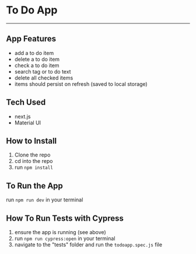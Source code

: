 # To Do App
---

## App Features
- add a to do item
- delete a to do item
- check a to do item
- search tag or to do text
- delete all checked items
- items should persist on refresh (saved to local storage)

## Tech Used
- next.js
- Material UI

## How to Install

1. Clone the repo
2. cd into the repo
3. run `npm install`

## To Run the App
run `npm run dev` in your terminal

## How To Run Tests with Cypress
1. ensure the app is running (see above)
2. run `npm run cypress:open` in your terminal
3. navigate to the "tests" folder and run the `todoapp.spec.js` file




